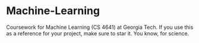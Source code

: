 # Machine-Learning
Coursework for Machine Learning (CS 4641) at Georgia Tech.
If you use this as a reference for your project, make sure to star it. You know, for science.

